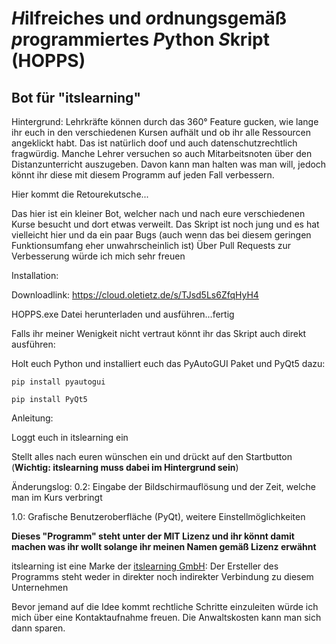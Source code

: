 # *H*ilfreiches und *o*rdnungsgemäß *p*rogrammiertes *P*ython *S*kript (HOPPS)
## Bot für "itslearning"

Hintergrund:
Lehrkräfte können durch das 360° Feature gucken, wie lange ihr euch in den verschiedenen Kursen aufhält und ob ihr alle Ressourcen angeklickt habt.
Das ist natürlich doof und auch datenschutzrechtlich fragwürdig. Manche Lehrer versuchen so auch Mitarbeitsnoten über den Distanzunterricht auszugeben. Davon kann man halten was man will, jedoch könnt ihr diese mit diesem Programm auf jeden Fall verbessern.

Hier kommt die Retourekutsche...

Das hier ist ein kleiner Bot, welcher nach und nach eure verschiedenen Kurse besucht und dort etwas verweilt.
Das Skript ist noch jung und es hat vielleicht hier und da ein paar Bugs (auch wenn das bei diesem geringen Funktionsumfang eher unwahrscheinlich ist)
Über Pull Requests zur Verbesserung würde ich mich sehr freuen


Installation:

Downloadlink: https://cloud.oletietz.de/s/TJsd5Ls6ZfqHyH4

HOPPS.exe Datei herunterladen und ausführen...fertig

Falls ihr meiner Wenigkeit nicht vertraut könnt ihr das Skript auch direkt ausführen:

Holt euch Python und installiert euch das PyAutoGUI Paket und PyQt5 dazu:

`pip install pyautogui`

`pip install PyQt5`


Anleitung:

Loggt euch in itslearning ein

Stellt alles nach euren wünschen ein und drückt auf den Startbutton (**Wichtig: itslearning muss dabei im Hintergrund sein**)


Änderungslog:
0.2: Eingabe der Bildschirmauflösung und der Zeit, welche man im Kurs verbringt

1.0: Grafische Benutzeroberfläche (PyQt), weitere Einstellmöglichkeiten

**Dieses "Programm" steht unter der MIT Lizenz und ihr könnt damit machen was ihr wollt solange ihr meinen Namen gemäß Lizenz erwähnt**


itslearning ist eine Marke der [itslearning GmbH](https://itslearning.com/de/impressum/): Der Ersteller des Programms steht weder in direkter noch indirekter Verbindung zu diesem Unternehmen

Bevor jemand auf die Idee kommt rechtliche Schritte einzuleiten würde ich mich über eine Kontaktaufnahme freuen. Die Anwaltskosten kann man sich dann sparen.
